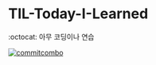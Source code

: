 # TIL-Today-I-Learned
:octocat: 아무 코딩이나 연습

[![commitcombo](http://commitcombo.com/get?user=hu1won&theme=DeepOcean-mini)](https://github.com/devxb/CommitCombo)
